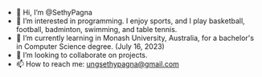 - 👋 Hi, I’m @SethyPagna
- 👀 I’m interested in programming. I enjoy sports, and I play basketball, football, badminton, swimming, and table tennis.
- 🌱 I’m currently learning in Monash University, Australia, for a bachelor's in Computer Science degree. (July 16, 2023)
- 💞️ I’m looking to collaborate on projects.
- 📫 How to reach me: ungsethypagna@gmail.com

<!---
SethyPagna/SethyPagna is a ✨ special ✨ repository because its `README.md` (this file) appears on your GitHub profile.
You can click the Preview link to take a look at your changes.
--->
